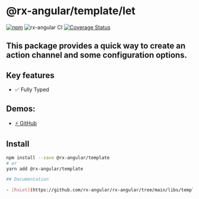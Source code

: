 # @rx-angular/template/let

[![npm](https://img.shields.io/npm/v/%40rx-angular%2Ftemplate.svg)](https://www.npmjs.com/package/%40rx-angular%2Ftemplate)
![rx-angular CI](https://github.com/rx-angular/rx-angular/workflows/rx-angular%20CI/badge.svg?branch=master)
[![Coverage Status](https://raw.githubusercontent.com/rx-angular/rx-angular/github-pages/docs/test-coverage/template/jest-coverage-badge.svg)](https://rx-angular.github.io/rx-angular/test-coverage/template/lcov-report/index.html)

## This package provides a quick way to create an action channel and some configuration options. 


## Key features

 - ✅ Fully Typed
 
## Demos:

- [⚡ GitHub](https://github.com/BioPhoton/rx-angular/rx-angular/https://github.com/rx-angular/rx-angular/blob/main/apps/demos/src/app/features/template/rx-let)

## Install

```bash
npm install --save @rx-angular/template
# or
yarn add @rx-angular/template

## Documentation

- [RxLet](https://github.com/rx-angular/rx-angular/tree/main/libs/template/let/docs)

